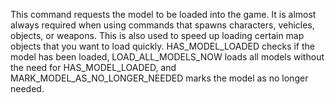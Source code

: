 This command requests the model to be loaded into the game. It is almost always required when using commands that spawns characters, vehicles, objects, or weapons. This is also used to speed up loading certain map objects that you want to load quickly. HAS_MODEL_LOADED checks if the model has been loaded, LOAD_ALL_MODELS_NOW loads all models without the need for HAS_MODEL_LOADED, and MARK_MODEL_AS_NO_LONGER_NEEDED marks the model as no longer needed.
